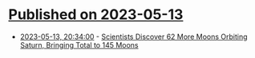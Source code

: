 # [Published on 2023-05-13](index.md)

* [2023-05-13, 20:34:00](https://science.slashdot.org/story/23/05/13/182258/scientists-discover-62-more-moons-orbiting-saturn-bringing-total-to-145-moons?utm_source=rss1.0mainlinkanon&utm_medium=feed) - [Scientists Discover 62 More Moons Orbiting Saturn, Bringing Total to 145 Moons](https://science.slashdot.org/story/23/05/13/182258/scientists-discover-62-more-moons-orbiting-saturn-bringing-total-to-145-moons?utm_source=rss1.0mainlinkanon&utm_medium=feed)
